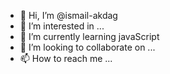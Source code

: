 - 👋 Hi, I’m @ismail-akdag
- 👀 I’m interested in ...
- 🌱 I’m currently learning javaScript
- 💞️ I’m looking to collaborate on ...
- 📫 How to reach me ...

<!---
ismail-akdag/ismail-akdag is a ✨ special ✨ repository because its `README.md` (this file) appears on your GitHub profile.
You can click the Preview link to take a look at your changes.
--->
